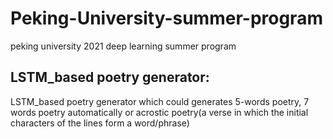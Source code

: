 # Peking-University-summer-program
peking university 2021 deep learning summer program

## LSTM_based poetry generator:
LSTM_based poetry generator which could generates 5-words poetry, 7 words poetry automatically or acrostic poetry(a verse in which the initial characters of the lines form a word/phrase)

